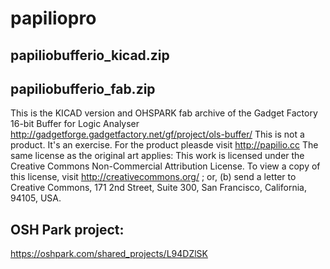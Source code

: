 papiliopro
==========

papiliobufferio_kicad.zip
-------------------------
papiliobufferio_fab.zip
-----------------------
This is the KICAD version and OHSPARK fab archive of the Gadget Factory 16-bit Buffer for Logic Analyser
http://gadgetforge.gadgetfactory.net/gf/project/ols-buffer/
This is not a product. It's an exercise.
For the product pleasde visit http://papilio.cc
The same license as the original art applies:
This work is licensed under the Creative Commons Non-Commercial Attribution License.
To view a copy of this license, visit http://creativecommons.org/ ; or, (b) send a letter to Creative Commons, 171 2nd Street, Suite 300, San Francisco, California, 94105, USA.

OSH Park project:
-----------------
https://oshpark.com/shared_projects/L94DZlSK
